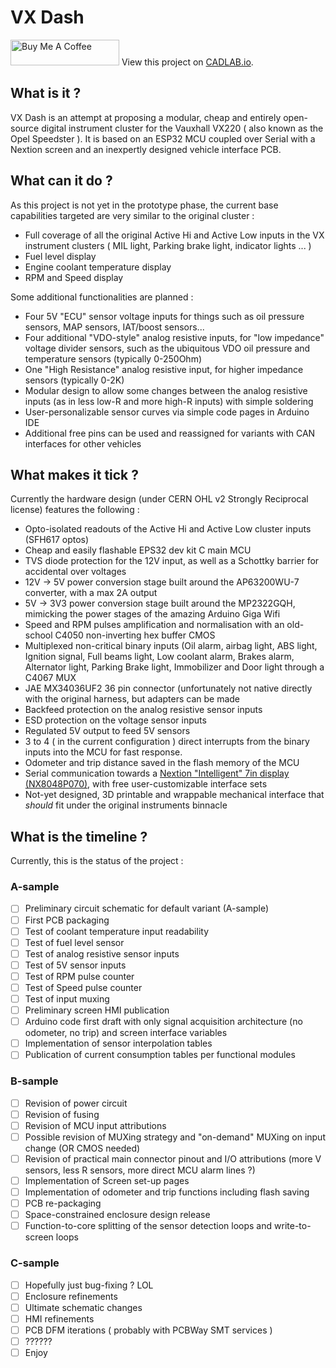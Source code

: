 # VX Dash
<a href="https://www.buymeacoffee.com/magicmartin" target="_blank"><img src="https://cdn.buymeacoffee.com/buttons/default-orange.png" alt="Buy Me A Coffee" height="41" width="174"></a>      View this project on [CADLAB.io](https://cadlab.io/project/26765). 
## What is it ?
VX Dash is an attempt at proposing a modular, cheap and entirely open-source digital instrument cluster for the Vauxhall VX220 ( also known as the Opel Speedster ). 
It is based on an ESP32 MCU coupled over Serial with a Nextion screen and an inexpertly designed vehicle interface PCB.
## What can it do ?
As this project is not yet in the prototype phase, the current base capabilities targeted are very similar to the original cluster :
 - Full coverage of all the original Active Hi and Active Low inputs in the VX instrument clusters ( MIL light, Parking brake light, indicator lights ... )
 - Fuel level display
 - Engine coolant temperature display 
 - RPM and Speed display
 
Some additional functionalities are planned :
 - Four 5V "ECU" sensor voltage inputs for things such as oil pressure sensors, MAP sensors, IAT/boost sensors...
 - Four additional "VDO-style" analog resistive inputs, for "low impedance" voltage divider sensors, such as the ubiquitous VDO oil pressure and temperature sensors (typically 0-250Ohm)
 - One "High Resistance" analog resistive input, for higher impedance sensors (typically 0-2K)
 - Modular design to allow some changes between the analog resistive inputs (as in less low-R and more high-R inputs) with simple soldering
 - User-personalizable sensor curves via simple code pages in Arduino IDE
 - Additional free pins can be used and reassigned for variants with CAN interfaces for other vehicles
 ## What makes it tick ?
 Currently the hardware design (under CERN OHL v2 Strongly Reciprocal license) features the following :
 - Opto-isolated readouts of the Active Hi and Active Low cluster inputs (SFH617 optos)
 - Cheap and easily flashable EPS32 dev kit C main MCU
 - TVS diode protection for the 12V input, as well as a Schottky barrier for accidental over voltages
 - 12V -> 5V power conversion stage built around the AP63200WU-7 converter, with a max 2A output
 - 5V -> 3V3 power conversion stage built around the MP2322GQH, mimicking the power stages of the amazing Arduino Giga Wifi
 - Speed and RPM pulses amplification and normalisation with an old-school C4050 non-inverting hex buffer CMOS
 - Multiplexed non-critical binary inputs (Oil alarm, airbag light, ABS light, Ignition signal, Full beams light, Low coolant alarm, Brakes alarm, Alternator light, Parking Brake light, Immobilizer and Door light through a C4067 MUX
 - JAE MX34036UF2 36 pin connector (unfortunately not native directly with the original harness, but adapters can be made
 - Backfeed protection on the analog resistive sensor inputs
 - ESD protection on the voltage sensor inputs
 - Regulated 5V output to feed 5V sensors
 - 3 to 4 ( in the current configuration ) direct interrupts from the binary inputs into the MCU for fast response.
 - Odometer and trip distance saved in the flash memory of the MCU
 - Serial communication towards a [Nextion "Intelligent" 7in display (NX8048P070)](https://nextion.tech/datasheets/NX8048P070-011R/), with free user-customizable interface sets
 - Not-yet designed, 3D printable and wrappable mechanical interface that *should* fit under the original instruments binnacle

## What is the timeline ?
Currently, this is the status of the project : 
### A-sample
 - [ ] Preliminary circuit schematic for default variant (A-sample)
 - [ ] First PCB packaging
 - [ ] Test of coolant temperature input readability
 - [ ] Test of fuel level sensor
 - [ ] Test of analog resistive sensor inputs
 - [ ] Test of 5V sensor inputs
 - [ ] Test of RPM pulse counter
 - [ ] Test of Speed pulse counter
 - [ ] Test of input muxing
 - [ ] Preliminary screen HMI publication
 - [ ] Arduino code first draft with only signal acquisition architecture (no odometer, no trip) and screen interface variables
 - [ ] Implementation of sensor interpolation tables
 - [ ] Publication of current consumption tables per functional modules
 ### B-sample
 - [ ] Revision of power circuit
 - [ ] Revision of fusing
 - [ ] Revision of MCU input attributions
 - [ ] Possible revision of MUXing strategy and "on-demand" MUXing on input change (OR CMOS needed)
 - [ ] Revision of practical main connector pinout and I/O attributions (more V sensors, less R sensors, more direct MCU alarm lines ?)
 - [ ] Implementation of Screen set-up pages
 - [ ] Implementation of odometer and trip functions including flash saving
 - [ ] PCB re-packaging
 - [ ] Space-constrained enclosure design release
 - [ ] Function-to-core splitting of the sensor detection loops and write-to-screen loops
 ### C-sample
 - [ ] Hopefully just bug-fixing ? LOL
 - [ ] Enclosure refinements
 - [ ] Ultimate schematic changes
 - [ ] HMI refinements
 - [ ] PCB DFM iterations ( probably with PCBWay SMT services )
 - [ ] ??????
 - [ ] Enjoy
